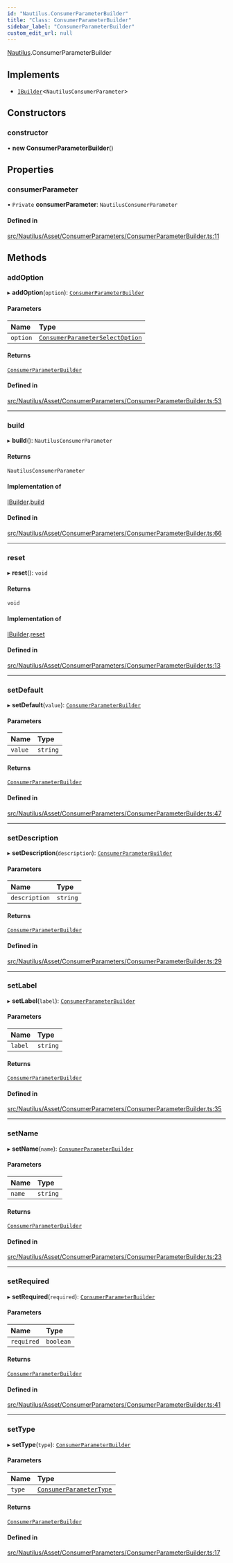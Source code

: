 ```yaml
---
id: "Nautilus.ConsumerParameterBuilder"
title: "Class: ConsumerParameterBuilder"
sidebar_label: "ConsumerParameterBuilder"
custom_edit_url: null
---
```


[Nautilus](../modules/Nautilus.md).ConsumerParameterBuilder

## Implements

- [`IBuilder`](../interfaces/types.IBuilder.md)<`NautilusConsumerParameter`\>

## Constructors

### constructor

• **new ConsumerParameterBuilder**()

## Properties

### consumerParameter

• `Private` **consumerParameter**: `NautilusConsumerParameter`

#### Defined in

[src/Nautilus/Asset/ConsumerParameters/ConsumerParameterBuilder.ts:11](https://github.com/deltaDAO/nautilus/blob/493dbf5/src/Nautilus/Asset/ConsumerParameters/ConsumerParameterBuilder.ts#L11)

## Methods

### addOption

▸ **addOption**(`option`): [`ConsumerParameterBuilder`](Nautilus.ConsumerParameterBuilder.md)

#### Parameters

| Name | Type |
| :------ | :------ |
| `option` | [`ConsumerParameterSelectOption`](../modules/types.md#consumerparameterselectoption) |

#### Returns

[`ConsumerParameterBuilder`](Nautilus.ConsumerParameterBuilder.md)

#### Defined in

[src/Nautilus/Asset/ConsumerParameters/ConsumerParameterBuilder.ts:53](https://github.com/deltaDAO/nautilus/blob/493dbf5/src/Nautilus/Asset/ConsumerParameters/ConsumerParameterBuilder.ts#L53)

___

### build

▸ **build**(): `NautilusConsumerParameter`

#### Returns

`NautilusConsumerParameter`

#### Implementation of

[IBuilder](../interfaces/types.IBuilder.md).[build](../interfaces/types.IBuilder.md#build)

#### Defined in

[src/Nautilus/Asset/ConsumerParameters/ConsumerParameterBuilder.ts:66](https://github.com/deltaDAO/nautilus/blob/493dbf5/src/Nautilus/Asset/ConsumerParameters/ConsumerParameterBuilder.ts#L66)

___

### reset

▸ **reset**(): `void`

#### Returns

`void`

#### Implementation of

[IBuilder](../interfaces/types.IBuilder.md).[reset](../interfaces/types.IBuilder.md#reset)

#### Defined in

[src/Nautilus/Asset/ConsumerParameters/ConsumerParameterBuilder.ts:13](https://github.com/deltaDAO/nautilus/blob/493dbf5/src/Nautilus/Asset/ConsumerParameters/ConsumerParameterBuilder.ts#L13)

___

### setDefault

▸ **setDefault**(`value`): [`ConsumerParameterBuilder`](Nautilus.ConsumerParameterBuilder.md)

#### Parameters

| Name | Type |
| :------ | :------ |
| `value` | `string` |

#### Returns

[`ConsumerParameterBuilder`](Nautilus.ConsumerParameterBuilder.md)

#### Defined in

[src/Nautilus/Asset/ConsumerParameters/ConsumerParameterBuilder.ts:47](https://github.com/deltaDAO/nautilus/blob/493dbf5/src/Nautilus/Asset/ConsumerParameters/ConsumerParameterBuilder.ts#L47)

___

### setDescription

▸ **setDescription**(`description`): [`ConsumerParameterBuilder`](Nautilus.ConsumerParameterBuilder.md)

#### Parameters

| Name | Type |
| :------ | :------ |
| `description` | `string` |

#### Returns

[`ConsumerParameterBuilder`](Nautilus.ConsumerParameterBuilder.md)

#### Defined in

[src/Nautilus/Asset/ConsumerParameters/ConsumerParameterBuilder.ts:29](https://github.com/deltaDAO/nautilus/blob/493dbf5/src/Nautilus/Asset/ConsumerParameters/ConsumerParameterBuilder.ts#L29)

___

### setLabel

▸ **setLabel**(`label`): [`ConsumerParameterBuilder`](Nautilus.ConsumerParameterBuilder.md)

#### Parameters

| Name | Type |
| :------ | :------ |
| `label` | `string` |

#### Returns

[`ConsumerParameterBuilder`](Nautilus.ConsumerParameterBuilder.md)

#### Defined in

[src/Nautilus/Asset/ConsumerParameters/ConsumerParameterBuilder.ts:35](https://github.com/deltaDAO/nautilus/blob/493dbf5/src/Nautilus/Asset/ConsumerParameters/ConsumerParameterBuilder.ts#L35)

___

### setName

▸ **setName**(`name`): [`ConsumerParameterBuilder`](Nautilus.ConsumerParameterBuilder.md)

#### Parameters

| Name | Type |
| :------ | :------ |
| `name` | `string` |

#### Returns

[`ConsumerParameterBuilder`](Nautilus.ConsumerParameterBuilder.md)

#### Defined in

[src/Nautilus/Asset/ConsumerParameters/ConsumerParameterBuilder.ts:23](https://github.com/deltaDAO/nautilus/blob/493dbf5/src/Nautilus/Asset/ConsumerParameters/ConsumerParameterBuilder.ts#L23)

___

### setRequired

▸ **setRequired**(`required`): [`ConsumerParameterBuilder`](Nautilus.ConsumerParameterBuilder.md)

#### Parameters

| Name | Type |
| :------ | :------ |
| `required` | `boolean` |

#### Returns

[`ConsumerParameterBuilder`](Nautilus.ConsumerParameterBuilder.md)

#### Defined in

[src/Nautilus/Asset/ConsumerParameters/ConsumerParameterBuilder.ts:41](https://github.com/deltaDAO/nautilus/blob/493dbf5/src/Nautilus/Asset/ConsumerParameters/ConsumerParameterBuilder.ts#L41)

___

### setType

▸ **setType**(`type`): [`ConsumerParameterBuilder`](Nautilus.ConsumerParameterBuilder.md)

#### Parameters

| Name | Type |
| :------ | :------ |
| `type` | [`ConsumerParameterType`](../modules/types.md#consumerparametertype) |

#### Returns

[`ConsumerParameterBuilder`](Nautilus.ConsumerParameterBuilder.md)

#### Defined in

[src/Nautilus/Asset/ConsumerParameters/ConsumerParameterBuilder.ts:17](https://github.com/deltaDAO/nautilus/blob/493dbf5/src/Nautilus/Asset/ConsumerParameters/ConsumerParameterBuilder.ts#L17)
